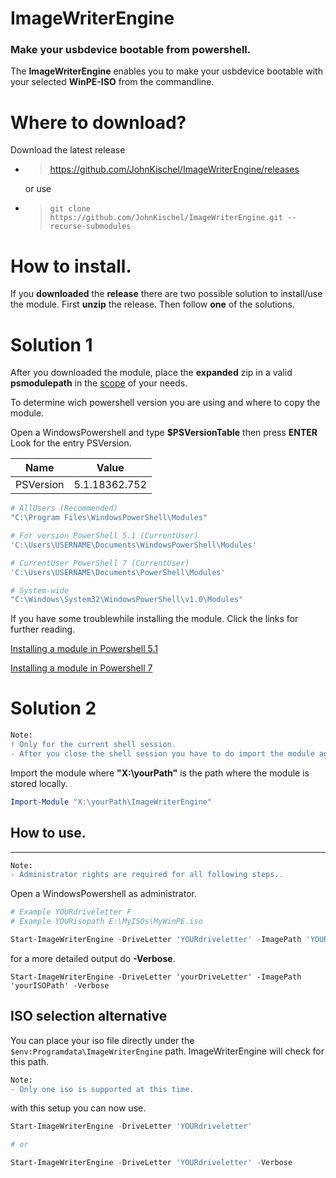 ﻿# ImageWriterEngine
### Make your usbdevice bootable from powershell.

The **ImageWriterEngine** enables you to make your usbdevice bootable with your selected **WinPE-ISO** from the commandline.

# Where to download?

Download the latest release
- > https://github.com/JohnKischel/ImageWriterEngine/releases

    or use 

- > ```git clone https://github.com/JohnKischel/ImageWriterEngine.git --recurse-submodules```

# How to install.

If you **downloaded** the **release** there are two possible solution to install/use the module. First **unzip** the release. Then follow **one** of the solutions.

Solution 1
=====
After you downloaded the module, place the **expanded** zip in a valid **psmodulepath** in the [scope](https://docs.microsoft.com/en-us/powershell/module/microsoft.powershell.core/about/about_modules?view=powershell-7#module-and-dsc-resource-locations-and-psmodulepath) of your needs.

To determine wich powershell version you are using and where to copy the module.

Open a WindowsPowershell and type **$PSVersionTable** then press **ENTER**
Look for the entry PSVersion.

|Name|Value|
|---------|-------------|
|PSVersion|5.1.18362.752|

```Powershell
# AllUsers (Recommended)
"C:\Program Files\WindowsPowerShell\Modules"

# For version PowerShell 5.1 (CurrentUser)
'C:\Users\USERNAME\Documents\WindowsPowerShell\Modules'

# CurrentUser PowerShell 7 (CurrentUser)
'C:\Users\USERNAME\Documents\PowerShell\Modules'

# System-wide
"C:\Windows\System32\WindowsPowerShell\v1.0\Modules"
```

If you have some troublewhile installing the module. Click the links for further reading.

[Installing a module in Powershell 5.1](https://docs.microsoft.com/de-de/powershell/scripting/developer/module/installing-a-powershell-module?view=powershell-5.1>)

[Installing a module in Powershell 7](https://docs.microsoft.com/de-de/powershell/scripting/developer/module/installing-a-powershell-module?view=powershell-7)

Solution 2
=====
```diff
Note:
! Only for the current shell session.
- After you close the shell session you have to do import the module again
```
Import the module where **"X:\yourPath\"** is the path where the module is stored locally.
```Powershell
Import-Module "X:\yourPath\ImageWriterEngine"
```

## How to use.
---
```diff
Note:
- Administrator rights are required for all following steps..
```
Open a WindowsPowershell as administrator.
```Powershell
# Example YOURdriveletter F
# Example YOURisopath E:\MyISOs\MyWinPE.iso

Start-ImageWriterEngine -DriveLetter 'YOURdriveletter' -ImagePath 'YOURisopath'
```

for a more detailed output do **-Verbose**.
```
Start-ImageWriterEngine -DriveLetter 'yourDriveLetter' -ImagePath 'yourISOPath' -Verbose
```
## ISO selection alternative
You can place your iso file directly under the `$env:Programdata\ImageWriterEngine` path.
ImageWriterEngine will check for this path.
```diff
Note:
- Only one iso is supported at this time.
```
with this setup you can now use.
```Powershell
Start-ImageWriterEngine -DriveLetter 'YOURdriveletter'

# or 

Start-ImageWriterEngine -DriveLetter 'YOURdriveletter' -Verbose
```
